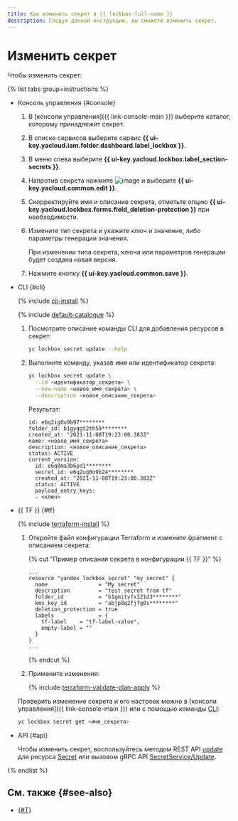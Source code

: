 ```yaml
---
title: Как изменить секрет в {{ lockbox-full-name }}
description: Следуя данной инструкции, вы сможете изменить секрет.
---
```


# Изменить секрет

Чтобы изменить секрет:

{% list tabs group=instructions %}

- Консоль управления {#console}

    1. В [консоли управления]({{ link-console-main }}) выберите каталог, которому принадлежит секрет.
    1. В списке сервисов выберите сервис **{{ ui-key.yacloud.iam.folder.dashboard.label_lockbox }}**.
    1. В меню слева выберите **{{ ui-key.yacloud.lockbox.label_section-secrets }}**.
    1. Напротив секрета нажмите ![image](../../_assets/console-icons/ellipsis.svg) и выберите **{{ ui-key.yacloud.common.edit }}**.
    1. Скорректируйте имя и описание секрета, отметьте опцию **{{ ui-key.yacloud.lockbox.forms.field_deletion-protection }}** при необходимости.
    1. Измените тип секрета и укажите ключ и значение, либо параметры генерации значения.
        
        При изменении типа секрета, ключа или параметров генерации будет создана новая версия.
    1. Нажмите кнопку **{{ ui-key.yacloud.common.save }}**.

- CLI {#cli}
  
  {% include [cli-install](../../_includes/cli-install.md) %}

  {% include [default-catalogue](../../_includes/default-catalogue.md) %}

  1. Посмотрите описание команды CLI для добавления ресурсов в секрет:
     ```bash
     yc lockbox secret update --help
     ```

  1. Выполните команду, указав имя или идентификатор секрета:
     ```bash
     yc lockbox secret update \
       --id <идентификатор_секрета> \
       --new-name <новое_имя_секрета> \
       --description <новое_описание_секрета>
     ```

     Результат:
     ```
     id: e6q2ig0u9b97********
     folder_id: b1gyggt2th59********
     created_at: "2021-11-08T19:23:00.383Z"
     name: <новое_имя_секрета>
     description: <новое_описание_секрета>
     status: ACTIVE
     current_version:
       id: e6q8ma3b6pd1********
       secret_id: e6q2ug0o9b24********
       created_at: "2021-11-08T19:23:00.383Z"
       status: ACTIVE
       payload_entry_keys:
       - <ключ>
     ```

- {{ TF }} {#tf}

  {% include [terraform-install](../../_includes/terraform-install.md) %}

  1. Откройте файл конфигурации Terraform и измените фрагмент с описанием секрета:

     {% cut "Пример описания секрета в конфигурации {{ TF }}" %}

     ```
     ...
     resource "yandex_lockbox_secret" "my_secret" {
       name                = "My secret"
       description         = "test secret from tf"
       folder_id           = "b1gmitvfx321d3********"
       kms_key_id          = "abjp8q2fjfg0s********"
       deletion_protection = true
       labels              = {
         tf-label    = "tf-label-value",
         empty-label = ""
       }
     }
     ...
     ```

     {% endcut %}

  1. Примените изменения:

      {% include [terraform-validate-plan-apply](../../_tutorials/_tutorials_includes/terraform-validate-plan-apply.md) %}

  Проверить изменение секрета и его настроек можно в [консоли управления]({{ link-console-main }}) или с помощью команды [CLI](../../cli/quickstart.md):

    ```bash
    yc lockbox secret get <имя_секрета>
    ```

- API {#api}

  Чтобы изменить секрет, воспользуйтесь методом REST API [update](../api-ref/Secret/update.md) для ресурса [Secret](../api-ref/Secret/index.md) или вызовом gRPC API [SecretService/Update](../api-ref/grpc/Secret/update.md).

{% endlist %}

## См. также {#see-also}

* [{#T}](../concepts/secret.md)
